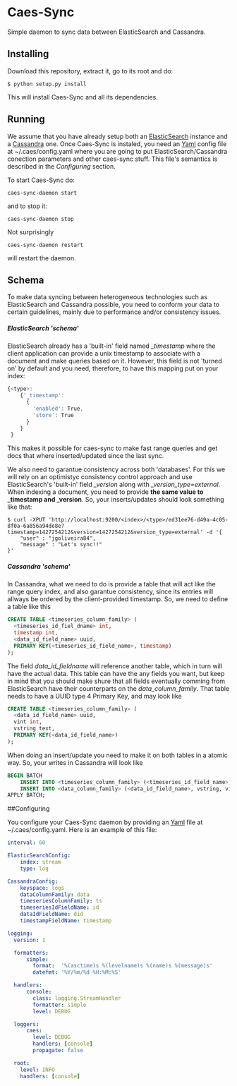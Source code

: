 # Caes-Sync
Simple daemon to sync data between ElasticSearch and Cassandra.

## Installing

Download this repository, extract it, go to its root and do:
```shell 
$ python setup.py install
```

This will install Caes-Sync and all its dependencies.

## Running

We assume that you have already setup both an [ElasticSearch](https://www.elastic.co/ "Elastic Search") instance and a [Cassandra](http://cassandra.apache.org/ "Cassandra") one. Once Caes-Sync is instaled, you need an [Yaml](http://yaml.org) config file at ~/.caes/config.yaml where you are going to put ElasticSearch/Cassandra conection parameters and other caes-sync stuff. This file's semantics is described in the *Configuring* section.

To start Caes-Sync do:

```shell
caes-sync-daemon start
```

and to stop it:

```shell
caes-sync-daemon stop
```

Not surprisingly

```shell
caes-sync-daemon restart
```

will restart the daemon.

## Schema

To make data syncing between heterogeneous technologies such as ElasticSearch and Cassandra possible, you need to conform your data to certain guidelines, mainly due to performance and/or consistency issues.

##### ElasticSearch 'schema'

ElasticSearch already has a 'built-in' field named *_timestamp* where the client application can provide a unix timestamp to associate with a document and make queries based on it. However, this field is not 'turned on' by default and you need, therefore, to have this mapping put on your index:

```javascript
{<type>: 
    {'_timestamp': 
      {
        'enabled': True, 
        'store': True
      }
    }
 }
```

This makes it possible for caes-sync to make fast range queries and get docs that where inserted/updated since the last sync.

We also need to garantue consistency across both 'databases'. For this we will rely on an optimistyc consistency control approach and use ElasticSearch's 'built-in' field *_version* along with *_version_type=external*. When indexing a document, you need to provide **the same value to _timestamp and _version**. So, your inserts/updates should look something like that:

```shell
$ curl -XPUT 'http://localhost:9200/<index>/<type>/ed31ee76-d49a-4c05-8f0a-6a856a94de8e?timestamp=1427254212&version=1427254212&version_type=external' -d '{
    "user" : "jgoliveira84",
    "message" : "Let's sync!!"
}'
```

##### Cassandra 'schema'

In Cassandra, what we need to do is provide a table that will act like the range query index, and also garantue consistency, since its entries will allways be ordered by the client-provided timestamp. So, we need to define a table like this 

```SQL
CREATE TABLE <timeseries_column_family> (
  <timeseries_id_fiel_dname> int,
  timestamp int,
  <data_id_field_name> uuid,
  PRIMARY KEY(<timeseries_id_field_name>, timestamp)
);
```
The field *data_id_fieldname* will reference another table, which in turn will have the actual data. This table can have the any fields you want, but keep in mind that you should make shure that all fields eventually comming from ElasticSearch have their counterparts on the *data_column_family*. That table needs to have a UUID type 4 Primary Key, and may look like

```SQL
CREATE TABLE <timeseries_column_family> (
  <data_id_field_name> uuid,
  vint int,
  vstring text,
  PRIMARY KEY(<data_id_field_name>)
);
```

When doing an insert/update you need to make it on both tables in a atomic way. So, your writes in Cassandra will look like

```SQL
BEGIN BATCH
    INSERT INTO <timeseries_column_family> (<timeseries_id_field_name>, <timeseries_field_name>, <data_id_field_name>) VALUES (?, ?, ?)
    INSERT INTO <data_column_family> (<data_id_field_name>, vstring, vint) VALUES (?, ?, ?)
APPLY BATCH;
```

##Configuring

You configure your Caes-Sync daemon by providing an [Yaml](http://yaml.org) file at ~/.caes/config.yaml. Here is an example of this file:

```Yaml
interval: 60

ElasticSearchConfig:
    index: stream
    type: log

CassandraConfig:
    keyspace: logs
    dataColumnFamily: data
    timeseriesColumnFamily: ts
    timeseriesIdFieldName: id
    dataIdFieldName: did
    timestampFieldName: timestamp

logging:
  version: 1

  formatters:
      simple:
        format:  '%(asctime)s %(levelname)s %(name)s %(message)s'
        datefmt: '%Y/%m/%d %H:%M:%S'

  handlers:
      console:
        class: logging.StreamHandler
        formatter: simple
        level: DEBUG

  loggers:
      caes:
        level: DEBUG
        handlers: [console]
        propagate: false

  root:
    level: INFO
    handlers: [console]
```
